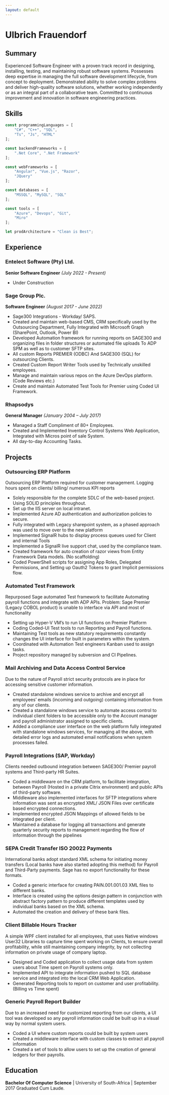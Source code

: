 ```yaml
---
layout: default
---
```


# Ulbrich Frauendorf

## Summary
Experienced Software Engineer with a proven track record in designing, installing, testing, and maintaining robust software systems. Possesses deep expertise in managing the full software development lifecycle, from concept to deployment. Demonstrated ability to solve complex problems and deliver high-quality software solutions, whether working independently or as an integral part of a collaborative team. Committed to continuous improvement and innovation in software engineering practices.

## Skills

```js
const programmingLanguages = [
    "C#", "C++", "SQL",
    "Ts", "Js", "HTML"
];

const backendFrameworks = [
    ".Net Core", ".Net Framework"
];

const webFrameworks = [
    "Angular", "Vue.js", "Razor",
    "JQuery"
];

const databases = [
    "MSSQL", "MySQL", "SQL"
];

const tools = [
    "Azure", "Devops", "Git",
    "Miro"
];

let prodArchitecture = "Clean is Best";
```

## Experience

### Entelect Software (Pty) Ltd. 
**Senior Software Engineer** _(July 2022 - Present)_
- Under Construction

### Sage Group Plc.
**Software Engineer** _(August 2017 - June 2022)_
- Sage300 Integrations - Workday/ SAPS.
- Created and maintain web-based CMS, CRM specifically used by the Outsourcing Department, Fully Integrated with Microsoft Graph (SharePoint, Outlook, Power BI)
- Developed Automation framework for running reports on SAGE300 and organizing files in folder structures or automated file uploads To ADP SPM as well as to customer SFTP sites.
- All custom Reports PREMIER (ODBC) And SAGE300 (SQL) for outsourcing Clients.
- Created Custom Report Writer Tools used by Technically unskilled employees.
- Manage and maintain various repos on the Azure DevOps platform. (Code Reviews etc.)
- Create and maintain Automated Test Tools for Premier using Coded UI Framework.

### Rhapsodys

**General Manager** _(January 2004 – July 2017)_
- Managed a Staff Compliment of 80+ Employees.
- Created and Implemented Inventory Control Systems Web Application, Integrated with Micros point of sale System.
- All day-to-day Accounting Tasks.


## Projects
### Outsourcing ERP Platform

Outsourcing ERP Platform required for customer management. Logging hours spent on clients/ billing/ numerous KPI reports
- Solely responsible for the complete SDLC of the web-based project. Using SOLID principles throughout.
-	Set up the IIS server on local intranet.
-	Implemented Azure AD authentication and authorization policies to secure.
-	Fully integrated with Legacy sharepoint system, as a phased approach was used to move over to the new platform
-	Implemented SignalR hubs to display process queues used for Client and internal Tools
-	Implemented a SignalR live support chat, used by the compliance team.
-	Created framework for auto creation of razor views from Entity Framework Data models. (No scaffolding)
-	Coded PowerShell scripts for assigning App Roles, Delegated Permissions, and Setting up Oauth2 Tokens to grant Implicit permissions flow.

### Automated Test Framework

Repurposed Sage automated Test framework to facilitate Automating payroll functions and integrate with ADP APIs. Problem: Sage Premier (Legacy COBOL product) is unable to interface via API and most of functionality
-	Setting up Hyper-V VM’s to run UI functions on Premier Platform
-	Coding Coded-UI Test tools to run Reporting and Payroll functions.
-	Maintaining Test tools as new statutory requirements constantly changes the UI interface for built in parameters within the system.
-	Coordinated with Automation Test engineers Kanban used to assign tasks.
-	Project repository managed by subversion and CI Pipelines. 

### Mail Archiving and Data Access Control Service

Due to the nature of Payroll strict security protocols are in place for accessing sensitive customer information.
-	Created standalone windows service to archive and encrypt all employees’ emails (incoming and outgoing) containing information from any of our clients.
-	Created a standalone windows service to automate access control to individual client folders to be accessible only to the Account manager and payroll administrator assigned to specific clients.
-	Added a compliance user interface on the web platform fully integrated with standalone windows services, for managing all the above, with detailed error logs and automated email notifications when system processes failed.

### Payroll Integrations (SAP, Workday)

Clients needed outbound integration between SAGE300/ Premier payroll systems and Third-party HR Suites.
-	Coded a middleware on the CRM platform, to facilitate integration, between Payroll (Hosted in a private Citrix environment) and public APIs of third-party software.
-	Middleware also implemented interfaces for SFTP integrations where information was sent as encrypted XML/ JSON Files over certificate based encrypted connections.
-	Implemented encrypted JSON Mappings of allowed fields to be integrated per client.
-	Maintained a database for logging all transactions and generate quarterly security reports to management regarding the flow of information through the pipelines

### SEPA Credit Transfer ISO 20022 Payments

International banks adopt standard XML schema for initiating money transfers (Local banks have also started adopting this method) for Payroll and Third-Party payments. Sage has no export functionality for these formats.
-	Coded a generic interface for creating PAIN.001.001.03 XML files to different banks.
-	Interface is created using the options design pattern in conjunction with abstract factory pattern to produce different templates used by individual banks based on the XML schema.
-	Automated the creation and delivery of these bank files.

### Client Billable Hours Tracker

A simple WPF client installed for all employees, that uses Native windows User32 Libraries to capture time spent working on Clients, to ensure overall profitability, while still maintaining company integrity, by not collecting information on private usage of company laptop.

-	Designed and Coded application to collect usage data from system users about Time spent on Payroll systems only.
-	Implemented API to integrate information pushed to SQL database service and integrated into the local CRM Web Application.
-	Generated Reporting tools to report on customer and user profitability. (Billing vs Time spent)

### Generic Payroll Report Builder

Due to an increased need for customized reporting from our clients, a UI tool was developed so any payroll information could be built up in a visual way by normal system users.
-	Coded a UI where custom reports could be built by system users
-	Created a middleware interface with custom classes to extract all payroll information
-	Created a set of tools to allow users to set up the creation of general ledgers for their payrolls.

## Education
**Bachelor Of Computer Science** | University of South-Africa | September 2017
Graduated Cum Laude.
